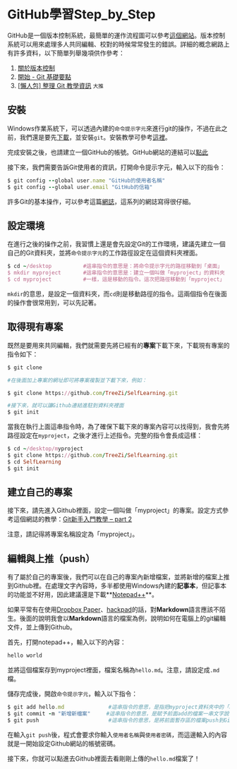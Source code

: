 # GitHub學習Step_by_Step

GitHub是一個版本控制系統，最簡單的運作流程圖可以參考[這個網站](http://rogerdudler.github.io/git-guide/index.html)。版本控制系統可以用來處理多人共同編輯、校對的時候常常發生的錯誤。詳細的概念網路上有許多資料，以下簡單列舉幾項供作參考：

1. [關於版本控制](https://git-scm.com/book/zh-tw/v2/%E9%96%8B%E5%A7%8B-%E9%97%9C%E6%96%BC%E7%89%88%E6%9C%AC%E6%8E%A7%E5%88%B6)
2. [開始 - Git 基礎要點](https://git-scm.com/book/zh-tw/v2/%E9%96%8B%E5%A7%8B-Git-%E5%9F%BA%E7%A4%8E%E8%A6%81%E9%BB%9E)
3. [[懶人包] 整理 Git 教學資訊](https://dotblogs.com.tw/initials/2016/10/08/gittraining) `大推`

## 安裝

Windows作業系統下，可以透過內建的`命令提示字元`來進行git的操作，不過在此之前，我們還是要先[下載](https://git-scm.com/downloads)，並安裝`git`。安裝教學可參考[這裡](https://git-scm.com/book/zh-tw/v2/%E9%96%8B%E5%A7%8B-Git-%E5%AE%89%E8%A3%9D%E6%95%99%E5%AD%B8)。

完成安裝之後，也請建立一個GitHub的帳號。GitHub網站的連結可以[點此](https://github.com/)

接下來，我們需要告訴Git使用者的資訊，打開命令提示字元，輸入以下的指令：

```ruby
$ git config --global user.name "GitHub的使用者名稱"
$ git config --global user.email "GitHub的信箱"
```

許多Git的基本操作，可以參考這篇[網誌](https://hellolynn.hpd.io/2017/01/18/git%E6%96%B0%E6%89%8B%E5%85%A5%E9%96%80%E6%95%99%E5%AD%B8-part-1/)，這系列的網誌寫得很仔細。

## 設定環境

在進行之後的操作之前，我習慣上還是會先設定Git的工作環境，建議先建立一個自己的Git資料夾，並將`命令提示字元`的工作路徑設定在這個資料夾裡面。
```ruby
$ cd ~/desktop			#這串指令的意思是：將命令提示字元的路徑移動到「桌面」
$ mkdir myproject		#這串指令的意思是：建立一個叫做「myproject」的資料夾
$ cd myproject			#一樣，這是移動的指令。這次把路徑移動到「myproject」
```
`mkdir`的意思，是設定一個資料夾，而`cd`則是移動路徑的指令。這兩個指令在後面的操作會很常用到，可以先記著。

## 取得現有專案

既然是要用來共同編輯，我們就需要先將已經有的**專案**下載下來，下載現有專案的指令如下：

```ruby
$ git clone

#在後面加上專案的網址即可將專案複製並下載下來，例如：

$ git clone https://github.com/TreeZi/SelfLearning.git

#接下來，就可以讓Github連結進駐到資料夾裡面
$ git init
```
當我在執行上面這串指令時，為了確保下載下來的專案內容可以找得到，我會先將路徑設定在`myproject`，之後才進行上述指令。完整的指令會長成這樣：
```ruby
$ cd ~/desktop/myproject
$ git clone https://github.com/TreeZi/SelfLearning.git
$ cd SelfLearning
$ git init
```

## 建立自己的專案

接下來，請先進入Github裡面，設定一個叫做「myproject」的專案。設定方式參考這個網誌的教學：[Git新手入門教學 – part 2](https://hellolynn.hpd.io/2017/01/18/git%e6%96%b0%e6%89%8b%e5%85%a5%e9%96%80%e6%95%99%e5%ad%b8-part-2/)

注意，請記得將專案名稱設定為「myproject」。

## 編輯與上推（push）

有了屬於自己的專案後，我們可以在自己的專案內新增檔案，並將新增的檔案上推到Github裡。在處理文字內容時，多半都使用Windows內建的**記事本**，但記事本的功能並不好用，因此建議還是下載**[Notepad++](https://notepad-plus-plus.org/zh/)**。

如果平常有在使用[Dropbox Paper](https://www.paper.dropbox.com/)、[hackpad](https://hackpad.tw/)的話，對**Markdown**語言應該不陌生。後面的說明我會以**Markdown**語言的檔案為例，說明如何在電腦上的git編輯文件，並上傳到Github。

首先，打開notepad++，輸入以下的內容：
```ruby
hello world
```
並將這個檔案存到myproject裡面，檔案名稱為`hello.md`。注意，請設定成`.md`檔。

儲存完成後，開啟`命令提示字元`，輸入以下指令：
```ruby
$ git add hello.md				#這串指令的意思，是指把myproject資料夾中的「hello.md」文件，上傳到「暫存區」裡面。
$ git commit -m "新增新檔案"		#這串指令的意思，是賦予前面add的檔案一串文字說明：「新增新檔案」。
$ git push						#這串指令的意思，是將前面暫存區的檔案push到Github裡面。
```
在輸入`git push`後，程式會要求你輸入`使用者名稱`與`使用者密碼`，而這邊輸入的內容就是一開始設定Github網站的帳號密碼。

接下來，你就可以點進去Github裡面去看剛剛上傳的`hello.md`檔案了！